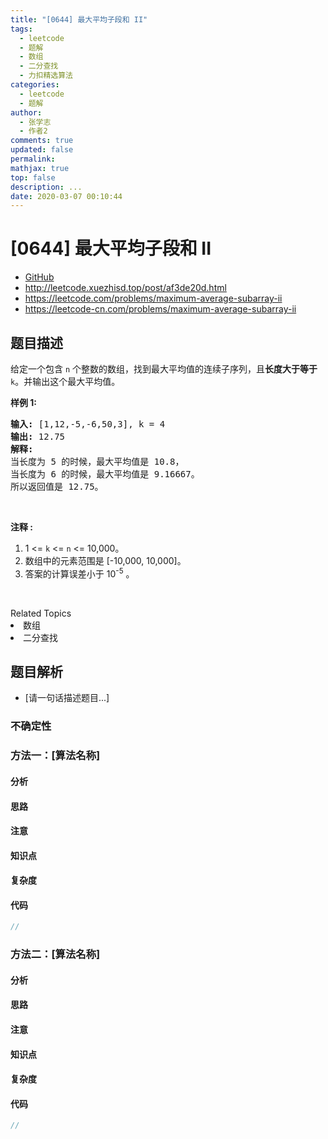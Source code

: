 ```yaml
---
title: "[0644] 最大平均子段和 II"
tags:
  - leetcode
  - 题解
  - 数组
  - 二分查找
  - 力扣精选算法
categories:
  - leetcode
  - 题解
author:
  - 张学志
  - 作者2
comments: true
updated: false
permalink:
mathjax: true
top: false
description: ...
date: 2020-03-07 00:10:44
---
```



# [0644] 最大平均子段和 II
* [GitHub](https://github.com/algoboy101/LeetCodeCrowdsource/tree/master/_posts/QA/%5B0644%5D%20%E6%9C%80%E5%A4%A7%E5%B9%B3%E5%9D%87%E5%AD%90%E6%AE%B5%E5%92%8C%20II.md)
* http://leetcode.xuezhisd.top/post/af3de20d.html
* https://leetcode.com/problems/maximum-average-subarray-ii
* https://leetcode-cn.com/problems/maximum-average-subarray-ii


## 题目描述

<p>给定一个包含 <code>n</code> 个整数的数组，找到最大平均值的连续子序列，且<strong>长度大于等于</strong> <code>k</code>。并输出这个最大平均值。</p>

<p><strong>样例 1:</strong></p>

<pre><strong>输入:</strong> [1,12,-5,-6,50,3], k = 4
<strong>输出:</strong> 12.75
<strong>解释:</strong>
当长度为 5 的时候，最大平均值是 10.8，
当长度为 6 的时候，最大平均值是 9.16667。
所以返回值是 12.75。
</pre>

<p>&nbsp;</p>

<p><strong>注释 :</strong></p>

<ol>
	<li>1 &lt;= <code>k</code> &lt;= <code>n</code> &lt;= 10,000。</li>
	<li>数组中的元素范围是 [-10,000, 10,000]。</li>
	<li>答案的计算误差小于 10<sup>-5</sup>&nbsp;。</li>
</ol>

<p>&nbsp;</p>
<div><div>Related Topics</div><div><li>数组</li><li>二分查找</li></div></div>


## 题目解析
* [请一句话描述题目...]

### 不确定性


### 方法一：[算法名称]

#### 分析

#### 思路

#### 注意

#### 知识点

#### 复杂度

#### 代码

```cpp
//
```


### 方法二：[算法名称]

#### 分析

#### 思路

#### 注意

#### 知识点

#### 复杂度

#### 代码

```cpp
//
```



